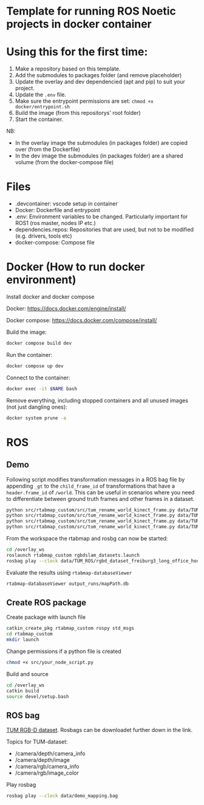 # Template for running ROS Noetic projects in docker container


# Using this for the first time:
1. Make a repository based on this template.
1. Add the submodules to packages folder (and remove placeholder)
1. Update the overlay and dev dependencied (apt and pip) to suit your project.
1. Update the `.env` file.
1. Make sure the entrypoint permissions are set: `chmod +x docker/entrypoint.sh`
1. Build the image (from this repositorys' root folder)
1. Start the container.


NB:
- In the overlay image the submodules (in packages folder) are copied over (from the Dockerfile)
- In the dev image the submodules (in packages folder) are a shared volume (from the docker-compose file)

# Files
- .devcontainer: vscode setup in container
- Docker: Dockerfile and entrypoint
- .env: Environment variables to be changed. Particularly important for ROS1 (ros master, nodes IP etc.)
- dependencies.repos: Repositories that are used, but not to be modified (e.g. drivers, tools etc)
- docker-compose: Compose file


# Docker (How to run docker environment)

Install docker and docker compose

Docker:
https://docs.docker.com/engine/install/

Docker compose:
https://docs.docker.com/compose/install/

Build the image:
```bash
docker compose build dev
```

Run the container:
```bash
docker compose up dev
```

Connect to the container:
```bash
docker exec -it $NAME bash
```

Remove everything, including stopped containers and all unused images (not just dangling ones):
```bash
docker system prune -a
```

# ROS

## Demo


Following script modifies transformation messages in a ROS bag file by appending `_gt` to the `child_frame_id` of transformations that have a `header.frame_id` of `/world`. This can be useful in scenarios where you need to differentiate between ground truth frames and other frames in a dataset.
```bash
python src/rtabmap_custom/src/tum_rename_world_kinect_frame.py data/TUM_ROS/rgbd_dataset_freiburg1_desk.bag
python src/rtabmap_custom/src/tum_rename_world_kinect_frame.py data/TUM_ROS/rgbd_dataset_freiburg1_room.bag
python src/rtabmap_custom/src/tum_rename_world_kinect_frame.py data/TUM_ROS/rgbd_dataset_freiburg2_xyz.bag
python src/rtabmap_custom/src/tum_rename_world_kinect_frame.py data/TUM_ROS/rgbd_dataset_freiburg3_long_office_household.bag
```

From the workspace the rtabmap and rosbg can now be started:
```bash
cd /overlay_ws
roslaunch rtabmap_custom rgbdslam_datasets.launch
rosbag play --clock data/TUM_ROS/rgbd_dataset_freiburg3_long_office_household.bag
```

Evaluate the results using `rtabmap-databaseViewer`
```bash
rtabmap-databaseViewer output_runs/mapPath.db
```


## Create ROS package
Create package with launch file
```bash
catkin_create_pkg rtabmap_custom rospy std_msgs
cd rtabmap_custom
mkdir launch
```

Change permissions if a python file is created
```bash
chmod +x src/your_node_script.py
```

Build and source
```bash
cd /overlay_ws
catkin build
source devel/setup.bash
```

## ROS bag

[TUM RGB-D dataset](https://cvg.cit.tum.de/data/datasets/rgbd-dataset/download#freiburg3_long_office_household). Rosbags can be downloadet further down in the link.

Topics for TUM-dataset:
- /camera/depth/camera_info
- /camera/depth/image
- /camera/rgb/camera_info
- /camera/rgb/image_color


Play rosbag
```bash
rosbag play --clock data/demo_mapping.bag
```

